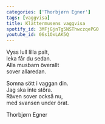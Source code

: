 ```yaml
---
categories: ['Thorbjørn Egner']
tags: [vaggvisa]
title: Klättermusens vaggvisa
spotify_id: 3MFjGjnTg5NSThwczqePG0
youtube_id: 06s1OxLAK5Q
---
```



Vyss lull lilla palt,  
leka får du sedan.  
Alla musbarn överallt  
sover allaredan.
 
Somna sött i vaggan din.  
Jag ska inte störa.  
Räven sover också nu,  
med svansen under örat.


Thorbjørn Egner
